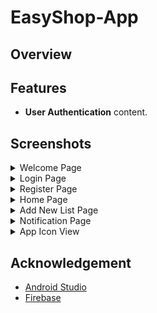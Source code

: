 # EasyShop-App

## Overview


## Features
- **User Authentication** content.


## Screenshots

<details>
<summary>Welcome Page</summary>
<img src="screenshots/Welcome Page.jpg" alt="Welcome Page" width="300" />

</details>

<details>
<summary>Login Page</summary>
<img src="screenshots/Login Page.jpg" alt = "Login Page" width ="300"/>
</details>

<details>
<summary>Register Page</summary>
<img src="screenshots/Register Page.jpg" alt = "Register Page" width ="300"/>
</details>

<details>
<summary>Home Page</summary>
<img src="screenshots/Home Page.jpg" alt = "Home Page" width ="300"/>
</details>


<details>
<summary>Add New List Page</summary>
<img src="screenshots/Add New List Page.jpg" alt = "Add New List Page" width ="300"/>
</details>

<details>
<summary>Notification Page</summary>
<img src="screenshots/Notification 1.jpg" alt = "Notification Page" width ="300"/>
<img src="screenshots/Notification 2.jpg" alt = "Notification Page" width ="300"/>
</details>

<details>
<summary>App Icon View</summary>
<img src="screenshots/App Icon View.jpg" alt = "App Icon View" width ="300"/>
</details>



## Acknowledgement
- [Android Studio](https://developer.android.com/)
- [Firebase](https://firebase.google.com/)
  

